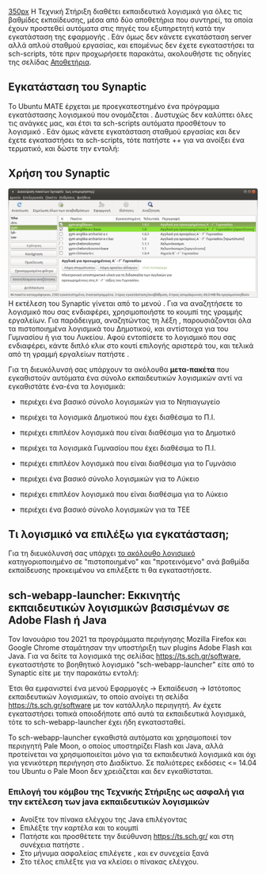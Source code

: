 [350px](Αρχείο:Repository_banner-2.jpg "wikilink") Η Τεχνική Στήριξη
διαθέτει εκπαιδευτικά λογισμικά για όλες τις βαθμίδες εκπαίδευσης,
μέσα από δύο αποθετήρια που συντηρεί, τα οποία έχουν προστεθεί
αυτόματα στις πηγές του εξυπηρετητή κατά την εγκατάσταση της
εφαρμογής . Εάν όμως δεν κάνετε εγκατάσταση server αλλά απλού
σταθμού εργασίας, και επομένως δεν έχετε εγκαταστήσει τα
sch-scripts, τότε πριν προχωρήσετε παρακάτω, ακολουθήστε τις οδηγίες της
σελίδας [Αποθετήρια](Linux/Αποθετήρια "wikilink").

## Εγκατάσταση του Synaptic

Το Ubuntu MATE έρχεται με προεγκατεστημένο ένα πρόγραμμα εγκατάστασης
λογισμικού που ονομάζεται . Δυστυχώς δεν καλύπτει όλες τις ανάγκες
μας, και έτσι τα sch-scripts αυτόματα προσθέτουν το λογισμικό . Εάν
όμως κάνετε εγκατάσταση σταθμού εργασίας και δεν έχετε εγκαταστήσει τα
sch-scripts, τότε πατήστε ++ για να ανοίξει ένα τερματικό, και δώστε την
εντολή:

## Χρήση του Synaptic

![Synaptic.png](Synaptic.png "Synaptic.png") Η εκτέλεση του Synaptic
γίνεται από το μενού . Για να αναζητήσετε το λογισμικό που σας
ενδιαφέρει, χρησιμοποιήστε το κουμπί  της γραμμής εργαλείων. Για
παράδειγμα, αναζητώντας τη λέξη , παρουσιάζονται όλα τα πιστοποιημένα
λογισμικά του Δημοτικού, και αντίστοιχα  για του Γυμνασίου ή  για του
Λυκείου. Αφού εντοπίσετε το λογισμικό που σας ενδιαφέρει, κάντε διπλό
κλικ στο κουτί επιλογής αριστερά του, και τελικά από τη γραμμή
εργαλείων πατήστε .

Για τη διευκόλυνσή σας υπάρχουν τα ακόλουθα **μετα-πακέτα** που
εγκαθιστούν αυτόματα ένα σύνολο εκπαιδευτικών λογισμικών αντί
να εγκαθιστάτε ένα-ένα τα λογισμικά:

  - περιέχει ένα βασικό σύνολο λογισμικών για το Νηπιαγωγείο

  - περιέχει τα λογισμικά Δημοτικού που έχει διαθέσιμα το Π.Ι.

  - περιέχει επιπλέον λογισμικά που είναι διαθέσιμα για το Δημοτικό

  - περιέχει τα λογισμικά Γυμνασίου που έχει διαθέσιμα το Π.Ι.

  - περιέχει επιπλέον λογισμικά που είναι διαθέσιμα για το Γυμνάσιο

  - περιέχει ένα βασικό σύνολο λογισμικών για το Λύκειο

  - περιέχει επιπλέον λογισμικά που είναι διαθέσιμα για το Λύκειο

  - περιέχει ένα βασικό σύνολο λογισμικών για τα ΤΕΕ

## Τι λογισμικό να επιλέξω για εγκατάσταση;

Για τη διευκόλυνσή σας υπάρχει [το ακόλουθο
λογισμικό](Linux/Λογισμικό "wikilink")
κατηγοριοποιημένο σε "πιστοποιημένο" και "προτεινόμενο"
ανά βαθμίδα εκπαίδευσης προκειμένου να επιλέξετε τι θα εγκαταστήσετε.

## sch-webapp-launcher: Εκκινητής εκπαιδευτικών λογισμικών βασισμένων σε Adobe Flash ή Java

Τον Ιανουάριο του 2021 τα προγράμματα περιήγησης Mozilla Firefox και
Google Chrome σταμάτησαν την υποστήριξη των plugins Adobe Flash και
Java. Για να δείτε τα λογισμικά της σελίδας
<https://ts.sch.gr/software>, εγκαταστήστε το βοηθητικό λογισμικό
"sch-webapp-launcher" είτε από το Synaptic είτε με την παρακάτω εντολή:

Έτσι θα εμφανιστεί ένα μενού Εφαρμογές → Εκπαίδευση → Ιστότοπος
εκπαιδευτικών λογισμικών, το οποίο ανοίγει τη σελίδα
<https://ts.sch.gr/software> με τον κατάλληλο περιηγητή. Αν έχετε
εγκαταστήσει τοπικά οποιοδήποτε από αυτά τα εκπαιδευτικά
λογισμικά, τότε το sch-webapp-launcher έχει ήδη εγκατασταθεί.

Το sch-webapp-launcher εγκαθιστά αυτόματα και χρησιμοποιεί τον περιηγητή
Pale Moon, ο οποίος υποστηρίζει Flash και Java, αλλά προτείνεται να
χρησιμοποιείται μόνο για τα εκπαιδευτικά λογισμικά και όχι για
γενικότερη περιήγηση στο Διαδίκτυο. Σε παλιότερες εκδόσεις \<=
14.04 του Ubuntu ο Pale Moon δεν χρειάζεται και δεν εγκαθίσταται.

### Επιλογή του κόμβου της Τεχνικής Στήριξης ως ασφαλή για την εκτέλεση των java εκπαιδευτικών λογισμικών

  - Ανοίξτε τον πίνακα ελέγχου της Java επιλέγοντας
  - Επιλέξτε την καρτέλα  και το κουμπί
  - Πατήστε  και προσθέτετε την διεύθυνση <https://ts.sch.gr/> και στη
    συνέχεια πατήστε .
  - Στο μήνυμα ασφαλείας επιλέγετε , και εν συνεχεία ξανά
  - Στο τέλος επιλέξτε  για να κλείσει ο πίνακας ελέγχου.
